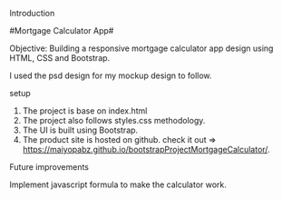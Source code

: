 Introduction 

#Mortgage Calculator App#
 
Objective: Building a responsive mortgage calculator app design using HTML, CSS and Bootstrap. 

I used the psd design for my mockup design to follow. 

setup

1. The project is base on index.html
2. The project also follows styles.css methodology. 
3. The UI is built using Bootstrap.
4. The product site is hosted on github. check it out => https://maiyopabz.github.io/bootstrapProjectMortgageCalculator/.



Future improvements

Implement javascript formula to make the calculator work.
	

